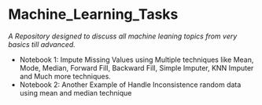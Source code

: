 # Machine_Learning_Tasks

*A Repository designed to discuss all machine leaning topics from very basics till advanced.*

* Notebook 1: Impute Missing Values using Multiple techniques like Mean, Mode, Median, Forward Fill, Backward Fill, Simple Imputer, KNN Imputer and Much more techniques.
* Notebook 2: Another Example of Handle Inconsistence random data using mean and median technique
